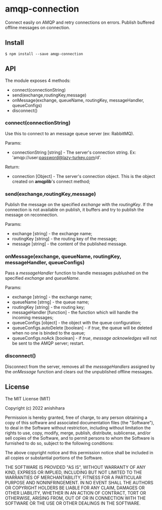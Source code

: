 # amqp-connection

Connect easily on AMQP and retry connections on errors. Publish buffered offline messages on connection.

## Install

```
$ npm install --save amqp-connection
```

## API

The module exposes 4 methods:

* connect(connectionString)
* send(exchange,routingKey,message)
* onMessage(exchange, queueName, routingKey, messageHandler, queueConfigs)
* disconnect()


### connect(connectionString)

Use this to connect to an message queue server (ex: RabbitMQ).

Params:

* connectionString [string] - The server's connection string. Ex: 'amqp://user:password@lazy-turkey.com/d'.

Return:

* connection [Object] - The server's connection object. This is the object created on **amqplib**'s connect method;

### send(exchange,routingKey,message)

Publish the message on the specified *exchange* with the *routingKey*. If the connection is not available on publish, it buffers and try to publish the message on reconnection.

Params:

* exchange [string] - the exchange name;
* routingKey [string] - the routing key of the message;
* message [string] - the content of the published message.

### onMessage(exchange, queueName, routingKey, messageHandler, queueConfigs)

Pass a *messageHandler* function to handle messages publushed on the specified *exchange* and *queueName*.

Params:

* exchange [string] - the exchange name;
* queueName [strng] - the queue name;
* routingKey [string] - the routing key;
* messageHandler [function] - the function which will handle the incoming messages;
* queueConfigs [object] - the object with the queue configuration;
* queueConfigs.autoDelete [boolean] - if *true*, the queue will be deleted when no one is binded to the queue;
* queueConfigs.noAck [boolean] - if *true*, *message acknowledges* will not be sent to the AMQP server; restart.

### disconnect()

Disconnect from the server, removes all the *messageHandlers* assigned by the *onMessage* function and clears out the unpublished offline messages.

## License

The MIT License (MIT)

Copyright (c) 2022 anishihara

Permission is hereby granted, free of charge, to any person obtaining a copy of
this software and associated documentation files (the "Software"), to deal in
the Software without restriction, including without limitation the rights to
use, copy, modify, merge, publish, distribute, sublicense, and/or sell copies of
the Software, and to permit persons to whom the Software is furnished to do so,
subject to the following conditions:

The above copyright notice and this permission notice shall be included in all
copies or substantial portions of the Software.

THE SOFTWARE IS PROVIDED "AS IS", WITHOUT WARRANTY OF ANY KIND, EXPRESS OR
IMPLIED, INCLUDING BUT NOT LIMITED TO THE WARRANTIES OF MERCHANTABILITY, FITNESS
FOR A PARTICULAR PURPOSE AND NONINFRINGEMENT. IN NO EVENT SHALL THE AUTHORS OR
COPYRIGHT HOLDERS BE LIABLE FOR ANY CLAIM, DAMAGES OR OTHER LIABILITY, WHETHER
IN AN ACTION OF CONTRACT, TORT OR OTHERWISE, ARISING FROM, OUT OF OR IN
CONNECTION WITH THE SOFTWARE OR THE USE OR OTHER DEALINGS IN THE SOFTWARE.